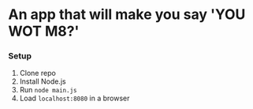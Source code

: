 # An app that will make you say 'YOU WOT M8?'

### Setup

1. Clone repo
2. Install Node.js
3. Run `node main.js`
4. Load `localhost:8080` in a browser